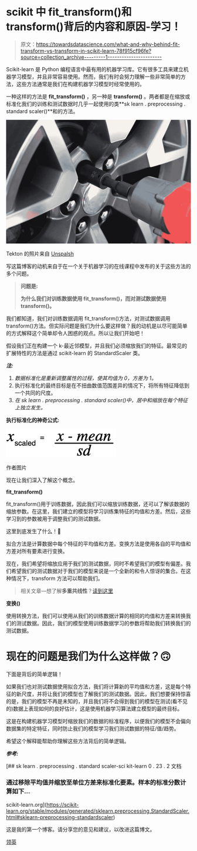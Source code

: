 # scikit 中 fit_transform()和 transform()背后的内容和原因-学习！

> 原文：<https://towardsdatascience.com/what-and-why-behind-fit-transform-vs-transform-in-scikit-learn-78f915cf96fe?source=collection_archive---------1----------------------->

Scikit-learn 是 Python 编程语言中最有用的机器学习库。它有很多工具来建立机器学习模型，并且非常容易使用。然而，我们有时会努力理解一些非常简单的方法，这些方法通常是我们在构建机器学习模型时经常使用的。

一种这样的方法是 **fit_transform()** ，另一种是 **transform()** 。两者都是在缩放或标准化我们的训练和测试数据时几乎一起使用的类**sk learn . preprocessing . standard scaler()**和的方法。

![](img/e20ece2756c7de16f4034ba370e72c1b.png)

Tekton 的照片来自 [Unspalsh](https://unsplash.com/photos/O_ufcLVTAYw)

写这篇博客的动机来自于在一个关于机器学习的在线课程中发布的关于这些方法的多个问题。

> **问题是:**
> 
> **为什么我们对训练数据使用 fit_transform()，而对测试数据使用 transform()。**

我们都知道，我们对训练数据调用 fit_transform()方法，对测试数据调用 transform()方法。但实际问题是我们为什么要这样做？我的动机是以尽可能简单的方式解释这个简单却令人困惑的观点。所以让我们开始吧！

假设我们正在构建一个 k-最近邻模型，并且我们必须缩放我们的特征。最常见的扩展特性的方法是通过 scikit-learn 的 StandardScaler 类。

***注:***

1.  *数据标准化是重新调整属性的过程，使其均值为 0，方差为 1。*
2.  执行标准化的最终目标是在不扭曲数值范围差异的情况下，将所有特征降低到一个共同的尺度。
3.  *在 sk learn . preprocessing . standard scaler()中，居中和缩放在每个特征上独立发生。*

**执行标准化的神奇公式:**

![](img/cf5409794b6701d429476f7c45462c7d.png)

作者图片

现在让我们深入了解这个概念。

**fit_transform()**

fit_transform()用于训练数据，因此我们可以缩放训练数据，还可以了解该数据的缩放参数。在这里，我们建立的模型将学习训练集特征的均值和方差。然后，这些学习到的参数被用于调整我们的测试数据。

这里到底发生了什么！🤔

拟合方法是计算数据中每个特征的平均值和方差。变换方法是使用各自的平均值和方差对所有要素进行变换。

现在，我们希望将缩放应用于我们的测试数据，同时不希望我们的模型有偏差。我们希望我们的测试数据对于我们的模型来说是一个全新的和令人惊讶的集合。在这种情况下，transform 方法可以帮助我们。

> 相关文章—想了解**多重共线性**？[读到这里](/multicollinearity-why-is-it-bad-5335030651bf)

**变换()**

使用转换方法，我们可以使用从我们的训练数据计算的相同的均值和方差来转换我们的测试数据。因此，我们的模型使用训练数据学习的参数将帮助我们转换我们的测试数据。

# 现在的问题是我们为什么这样做？🙃

下面是背后的简单逻辑！

如果我们也对测试数据使用拟合方法，我们将计算新的平均值和方差，这是每个特征的新尺度，并将让我们的模型也了解我们的测试数据。因此，我们想要保持惊喜的是，我们的模型不再是未知的，并且我们将不会得到我们的模型在测试(看不见的)数据上表现如何的良好估计，这是使用机器学习算法建立模型的最终目标。

这是在构建机器学习模型时缩放我们的数据的标准程序，以便我们的模型不会偏向数据集的特定特征，同时防止我们的模型学习我们测试数据的特征/值/趋势。

希望这个解释能帮助你理解这些方法背后的简单逻辑。

***参考:***

[](https://scikit-learn.org/stable/modules/generated/sklearn.preprocessing.StandardScaler.html#sklearn-preprocessing-standardscaler) [## sk learn . preprocessing . standard scaler-sci kit-learn 0 . 23 . 2 文档

### 通过移除平均值并缩放至单位方差来标准化要素。样本的标准分数计算如下…

scikit-learn.org](https://scikit-learn.org/stable/modules/generated/sklearn.preprocessing.StandardScaler.html#sklearn-preprocessing-standardscaler) 

这是我的第一个博客。请分享您的意见和建议，以改进这篇博文。

[领英](https://www.linkedin.com/in/chetna-khanna/)
